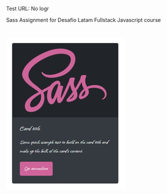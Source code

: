 Test URL: No logr

Sass Assignment for Desafio Latam Fullstack Javascript course
#

![image](/assets/img/screenshot.jpg)
